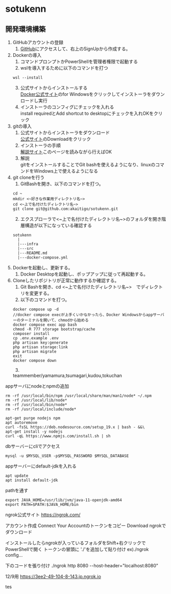 # sotukenn
## 開発環境構築 
1. GitHubアカウントの登録  
    1. [GitHub](https://github.com/)にアクセスして、右上のSignUpから作成する。
2. Dockerの導入 
    1. コマンドプロンプトかPowerShellを管理者権限で起動する 
    2. wslを導入するために以下のコマンドを打つ 
    ```
    wsl --install
    ```
    3. 公式サイトからインストールする  
    [Docker公式サイト](https://www.docker.com/products/docker-desktop/)のfor Windowsをクリックしてインストーラをダウンロードし実行
    4. インストーラのコンフィグにチェックを入れる  
    install requiredとAdd shortcut to desktopにチェックを入れOKをクリック
3. gitの導入
    1. 公式サイトからインストーラをダウンロード  
    [公式サイト](https://gitforwindows.org/)のDownloadをクリック
    2. インストーラの手順  
    [解説サイト](https://www.curict.com/item/60/60bfe0e.html)このページを読みながら行えばOK
    3. 解説  
    gitをインストールすることでGit bashを使えるようになり、linuxのコマンドをWindows上で使えるようになる　　
4. git cloneを行う
    1. GitBashを開き、以下のコマンドを打つ。
    ```
    cd ~
    mkdir <~好きな作業用ディレクトリ名~>
    cd <~上で名付けたディレクトリ名~>
    git clone git@github.com:akaitigo/sotukenn.git
    ```
    2. エクスプローラで<~上で名付けたディレクトリ名~>のフォルダを開き階層構造が以下になっている確認する
    ```
    sotukenn
      |
      |---infra
      |---src
      |---README.md
      |---docker-compose.yml
    ```
5. Dockerを起動し、更新する。
    1. Docker Desktopを起動し、ポップアップに従って再起動する。
6. Cloneしたリポジトリが正常に動作するか確認する。  
    1. Git Bashを開き、cd <~上で名付けたディレクトリ名~>　でディレクトリを変更する。  
    2. 以下のコマンドを打つ。
    ``` 
    docker compose up -d
    //docker compose execが上手くいかなかったら、Docker Windowsからappサーバーのターミナルを開いて、chmodから始める
    docker compose exec app bash
    chmod -R 777 storage bootstrap/cache
    composer install
    cp .env.example .env
    php artisan key:generate
    php artisan storage:link
    php artisan migrate
    exit
    docker compose down
    ```
    3. 
    teammember/yamamura,tsumagari,kudou,tokuchan



appサーバにnodeとnpmの追加

```
rm -rf /usr/local/bin/npm /usr/local/share/man/man1/node* ~/.npm
rm -rf /usr/local/lib/node*
rm -rf /usr/local/bin/node*
rm -rf /usr/local/include/node*

apt-get purge nodejs npm
apt autoremove
curl -fsSL https://deb.nodesource.com/setup_19.x | bash - &&\
apt-get install -y nodejs
curl -qL https://www.npmjs.com/install.sh | sh
```
dbサーバーにcliでアクセス
```
mysql -u $MYSQL_USER -p$MYSQL_PASSWORD $MYSQL_DATABASE
```
appサーバーにdefault-jdkを入れる
```
apt update
apt install default-jdk
```
pathを通す
```
export JAVA_HOME=/usr/lib/jvm/java-11-openjdk-amd64
export PATH=$PATH:$JAVA_HOME/bin
```


ngrok公式サイト
https://ngrok.com/

アカウント作成
Connect Your Accountのトークンをコピー
Download ngrokでダウンロード

インストールしたらngrokが入っているフォルダをShift+右クリックでPowerShellで開く
トークンの冒頭に './'を追加して貼り付け
ex)./ngrok config...

下のコードを張り付け
./ngrok http 8080 --host-header="localhost:8080"


12/9用
https://3ee2-49-104-8-143.jp.ngrok.io

tes